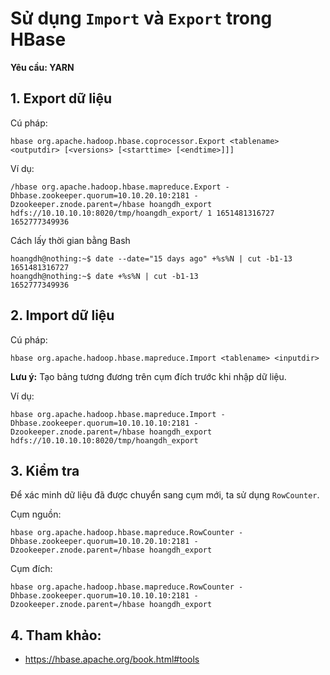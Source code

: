 # Sử dụng `Import` và `Export` trong HBase
**Yêu cầu: YARN**

## 1. Export dữ liệu

Cú pháp:

```
hbase org.apache.hadoop.hbase.coprocessor.Export <tablename> <outputdir> [<versions> [<starttime> [<endtime>]]]
```
 
Ví dụ:
  
```
/hbase org.apache.hadoop.hbase.mapreduce.Export -Dhbase.zookeeper.quorum=10.10.20.10:2181 -Dzookeeper.znode.parent=/hbase hoangdh_export hdfs://10.10.10.10:8020/tmp/hoangdh_export/ 1 1651481316727 1652777349936
```

Cách lấy thời gian bằng Bash
  
```
hoangdh@nothing:~$ date --date="15 days ago" +%s%N | cut -b1-13
1651481316727
hoangdh@nothing:~$ date +%s%N | cut -b1-13
1652777349936
```
  
## 2. Import dữ liệu
  
Cú pháp:

```
hbase org.apache.hadoop.hbase.mapreduce.Import <tablename> <inputdir>
```
**Lưu ý:** Tạo bảng tương đương trên cụm đích trước khi nhập dữ liệu.
  
Ví dụ:
  
```
hbase org.apache.hadoop.hbase.mapreduce.Import -Dhbase.zookeeper.quorum=10.10.10.10:2181 -Dzookeeper.znode.parent=/hbase hoangdh_export hdfs://10.10.10.10:8020/tmp/hoangdh_export
```
  
 ## 3. Kiểm tra
  
  Để xác minh dữ liệu đã được chuyển sang cụm mới, ta sử dụng `RowCounter`.
  
  Cụm nguồn:
  
  ```
hbase org.apache.hadoop.hbase.mapreduce.RowCounter -Dhbase.zookeeper.quorum=10.10.20.10:2181 -Dzookeeper.znode.parent=/hbase hoangdh_export
  ```
  
  Cụm đích:
  
  ```
hbase org.apache.hadoop.hbase.mapreduce.RowCounter -Dhbase.zookeeper.quorum=10.10.10.10:2181 -Dzookeeper.znode.parent=/hbase hoangdh_export
  ```
  
  ## 4. Tham khảo:
  - https://hbase.apache.org/book.html#tools
